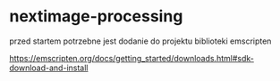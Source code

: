 # nextimage-processing

przed startem potrzebne jest dodanie do projektu biblioteki emscripten

https://emscripten.org/docs/getting_started/downloads.html#sdk-download-and-install
